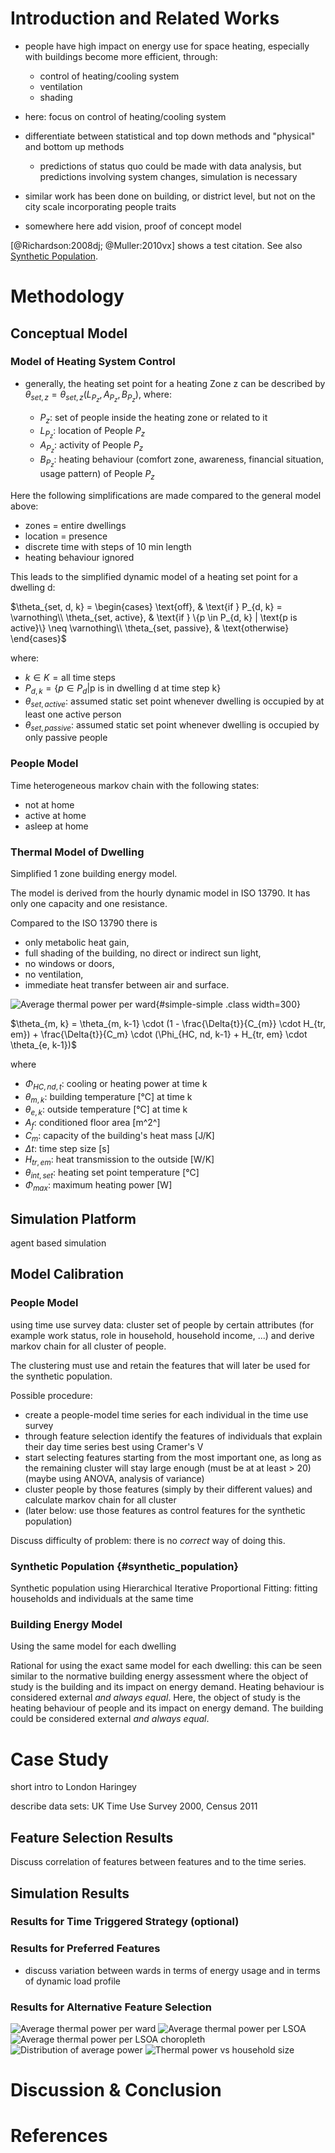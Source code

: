 # Introduction and Related Works

* people have high impact on energy use for space heating, especially with buildings become more efficient, through:

    * control of heating/cooling system <!--- TODO add ref --->
    * ventilation <!--- TODO add ref --->
    * shading <!--- TODO add ref --->

* here: focus on control of heating/cooling system

* differentiate between statistical and top down methods and "physical" and bottom up methods
    * predictions of status quo could be made with data analysis, but predictions involving system changes, simulation is necessary

* similar work has been done on building, or district level, but not on the city scale incorporating people traits <!-- TODO add references --->

* somewhere here add vision, proof of concept model

[@Richardson:2008dj; @Muller:2010vx] shows a test citation. See also [Synthetic Population](#synthetic_population).

# Methodology

## Conceptual Model

### Model of Heating System Control

* generally, the heating set point for a heating Zone z can be described by $\theta_{set, z} = \theta_{set, z}(L_{P_z}, A_{P_z}, B_{P_z})$, where:

    * $P_z$: set of people inside the heating zone or related to it
    * $L_{P_z}$: location of People $P_z$
    * $A_{P_z}$: activity of People $P_z$
    * $B_{P_z}$: heating behaviour (comfort zone, awareness, financial situation, usage pattern) of People $P_z$

Here the following simplifications are made compared to the general model above:

* zones = entire dwellings
* location = presence
* discrete time with steps of 10 min length
* heating behaviour ignored

This leads to the simplified dynamic model of a heating set point for a dwelling d:

$\theta_{set, d, k} = \begin{cases}
    \text{off},             & \text{if } P_{d, k} = \varnothing\\
    \theta_{set, active},   & \text{if } \{p \in P_{d, k} | \text{p is active}\} \neq \varnothing\\
    \theta_{set, passive},  & \text{otherwise}
\end{cases}$

where:

* $k \in K = \text{{all time steps}}$
* $P_{d, k} = \{p \in P_d | \text{p is in dwelling d at time step k}\}$
* $\theta_{set, active}$: assumed static set point whenever dwelling is occupied by at least one active person
* $\theta_{set, passive}$: assumed static set point whenever dwelling is occupied by only passive people

### People Model

Time heterogeneous markov chain with the following states:

* not at home
* active at home
* asleep at home

### Thermal Model of Dwelling

Simplified 1 zone building energy model.

The model is derived from the hourly dynamic model in ISO 13790. It has only one capacity and one resistance.

Compared to the ISO 13790 there is

* only metabolic heat gain,
* full shading of the building, no direct or indirect sun light,
* no windows or doors,
* no ventilation,
* immediate heat transfer between air and surface.

![Average thermal power per ward](../doc/figures/simple-simple.jpg){#simple-simple .class width=300}

$\theta_{m, k} = \theta_{m, k-1} \cdot (1 - \frac{\Delta{t}}{C_{m}} \cdot H_{tr, em}) + \frac{\Delta{t}}{C_m} \cdot (\Phi_{HC, nd, k-1} + H_{tr, em} \cdot \theta_{e, k-1})$

where

<!--- FIXME many of the following not in equation --->
<!--- TODO add metabolic heat gain --->
* $\Phi_{HC, nd, t}$: cooling or heating power at time k
* $\theta_{m, k}$: building temperature [℃] at time k
* $\theta_{e, k}$: outside temperature [℃] at time k
* $A_f$: conditioned floor area [m^2^]
* $C_m$: capacity of the building's heat mass [J/K]
* $\Delta{t}$: time step size [s]
* $H_{tr, em}$: heat transmission to the outside [W/K]
* $\theta_{int, set}$: heating set point temperature [℃]
* $\Phi_{max}$: maximum heating power [W]

## Simulation Platform

agent based simulation

## Model Calibration

### People Model

using time use survey data: cluster set of people by certain attributes (for example work status, role in household, household income, ...) and derive markov chain for all cluster of people.

The clustering must use and retain the features that will later be used for the synthetic population.

Possible procedure:

* create a people-model time series for each individual in the time use survey
* through feature selection identify the features of individuals that explain their day time series best using Cramer's V
* start selecting features starting from the most important one, as long as the remaining cluster will stay large enough (must be at at least > 20) (maybe using ANOVA, analysis of variance)
* cluster people by those features (simply by their different values) and calculate markov chain for all cluster
* (later below: use those features as control features for the synthetic population)

Discuss difficulty of problem: there is no _correct_ way of doing this.

### Synthetic Population {#synthetic_population}

Synthetic population using Hierarchical Iterative Proportional Fitting: fitting households and individuals at the same time

### Building Energy Model

Using the same model for each dwelling

Rational for using the exact same model for each dwelling: this can be seen similar to the normative building energy assessment where the object of study is the building and its impact on energy demand. Heating behaviour is considered external *and always equal*. Here, the object of study is the heating behaviour of people and its impact on energy demand. The building could be considered external *and always equal*.

# Case Study

short intro to London Haringey

describe data sets: UK Time Use Survey 2000, Census 2011

## Feature Selection Results

Discuss correlation of features between features and to the time series.

## Simulation Results

### Results for Time Triggered Strategy (optional)

### Results for Preferred Features

* discuss variation between wards in terms of energy usage and in terms of dynamic load profile

### Results for Alternative Feature Selection

![Average thermal power per ward](../doc/figures/thermal_power_per_ward.png)
![Average thermal power per LSOA](../doc/figures/thermal_power_per_lsoa.png)
![Average thermal power per LSOA choropleth](../doc/figures/thermal_power_lsoa_choropleth.png)
![Distribution of average power](../doc/figures/distributation-average-power.png)
![Thermal power vs household size](../doc/figures/thermal-power-vs-household-size.png)

# Discussion & Conclusion

# References
